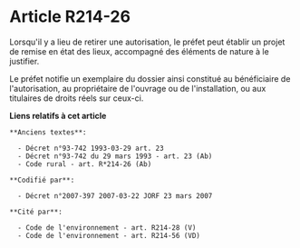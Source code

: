 # Article R214-26

Lorsqu'il y a lieu de retirer une autorisation, le préfet peut établir un projet de remise en état des lieux, accompagné des
éléments de nature à le justifier.

Le préfet notifie un exemplaire du dossier ainsi constitué au bénéficiaire de l'autorisation, au propriétaire de l'ouvrage ou
de l'installation, ou aux titulaires de droits réels sur ceux-ci.

**Liens relatifs à cet article**

	**Anciens textes**:

	  - Décret n°93-742 1993-03-29 art. 23
	  - Décret n°93-742 du 29 mars 1993 - art. 23 (Ab)
	  - Code rural - art. R*214-26 (Ab)

	**Codifié par**:

	  - Décret n°2007-397 2007-03-22 JORF 23 mars 2007

	**Cité par**:

	  - Code de l'environnement - art. R214-28 (V)
	  - Code de l'environnement - art. R214-56 (VD)
